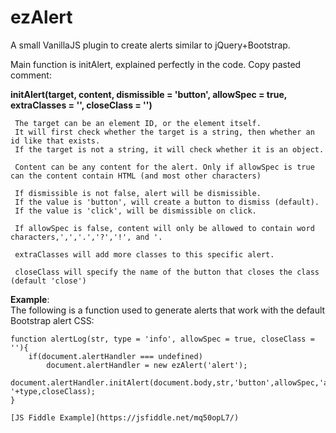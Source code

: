 # ezAlert
A small VanillaJS plugin to create alerts similar to jQuery+Bootstrap.  

Main function is initAlert, explained perfectly in the code. Copy pasted comment:

**initAlert(target, content, dismissible = 'button', allowSpec = true, extraClasses = '', closeClass = '')**  

     The target can be an element ID, or the element itself.
     It will first check whether the target is a string, then whether an id like that exists.
     If the target is not a string, it will check whether it is an object.

     Content can be any content for the alert. Only if allowSpec is true can the content contain HTML (and most other characters)

     If dismissible is not false, alert will be dismissible.
     If the value is 'button', will create a button to dismiss (default).
     If the value is 'click', will be dismissible on click.

     If allowSpec is false, content will only be allowed to contain word characters,',','.','?','!', and '.

     extraClasses will add more classes to this specific alert.

     closeClass will specify the name of the button that closes the class (default 'close')
    

**Example**:  
The following is a function used to generate alerts that work with the default Bootstrap alert CSS:  

    function alertLog(str, type = 'info', allowSpec = true, closeClass = ''){
        if(document.alertHandler === undefined)
            document.alertHandler = new ezAlert('alert');
        document.alertHandler.initAlert(document.body,str,'button',allowSpec,'alert-'+type,closeClass);
    }
    
    [JS Fiddle Example](https://jsfiddle.net/mq50opL7/)
